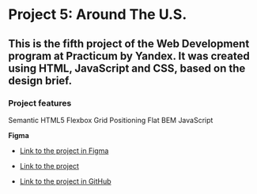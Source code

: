 # Project 5: Around The U.S.

## This is the fifth project of the Web Development program at Practicum by Yandex. It was created using HTML, JavaScript and CSS, based on the design brief.

### Project features

Semantic HTML5
Flexbox
Grid
Positioning
Flat BEM
JavaScript

**Figma**

- [Link to the project in Figma](https://www.figma.com/file/m79HxYeZpOXRw0Tz2eZGOV/Sprint-5%3A-Around-The-U.S.-%7C-desktop-%2B-mobile?node-id=0%3A1)

- [Link to the project](https://sabinawinehouse.github.io/web_project_4/)

- [Link to the project in GitHub](https://github.com/SabinaWinehouse/web_project_4)

